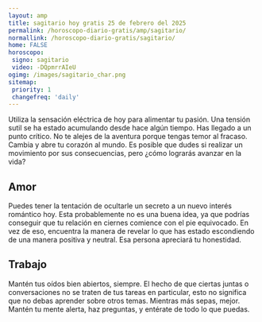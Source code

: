 ```yaml
---
layout: amp
title: sagitario hoy gratis 25 de febrero del 2025 
permalink: /horoscopo-diario-gratis/amp/sagitario/
normallink: /horoscopo-diario-gratis/sagitario/
home: FALSE
horoscopo:
 signo: sagitario
 video: -DQpmrrAIeU
ogimg: /images/sagitario_char.png
sitemap:
 priority: 1
 changefreq: 'daily'
---
```



Utiliza la sensación eléctrica de hoy para alimentar tu pasión. Una tensión sutil se ha estado acumulando desde hace algún tiempo. Has llegado a un punto crítico. No te alejes de la aventura porque tengas temor al fracaso. Cambia y abre tu corazón al mundo. Es posible que dudes si realizar un movimiento por sus consecuencias, pero ¿cómo lograrás avanzar en la vida?

## Amor

Puedes tener la tentación de ocultarle un secreto a un nuevo interés romántico hoy. Esta probablemente no es una buena idea, ya que podrías conseguir que tu relación en ciernes comience con el pie equivocado. En vez de eso, encuentra la manera de revelar lo que has estado escondiendo de una manera positiva y neutral. Esa persona apreciará tu honestidad.

## Trabajo

Mantén tus oídos bien abiertos, siempre. El hecho de que ciertas juntas o conversaciones no se traten de tus tareas en particular, esto no significa que no debas aprender sobre otros temas. Mientras más sepas, mejor. Mantén tu mente alerta, haz preguntas, y entérate de todo lo que puedas.